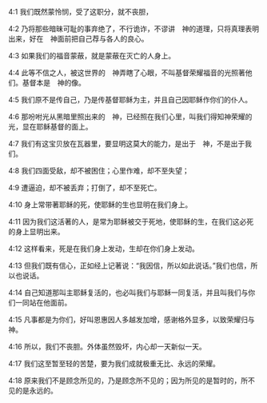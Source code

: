 <a id="1"></a>4:1  我们既然蒙怜悯，受了这职分，就不丧胆，  

<a id="2"></a>4:2  乃将那些暗昧可耻的事弃绝了，不行诡诈，不谬讲　神的道理，只将真理表明出来，好在　神面前把自己荐与各人的良心。  

<a id="3"></a>4:3  如果我们的福音蒙蔽，就是蒙蔽在灭亡的人身上。  

<a id="4"></a>4:4  此等不信之人，被这世界的　神弄瞎了心眼，不叫基督荣耀福音的光照著他们。基督本是　神的像。  

<a id="5"></a>4:5  我们原不是传自己，乃是传基督耶稣为主，并且自己因耶稣作你们的仆人。  

<a id="6"></a>4:6  那吩咐光从黑暗里照出来的　神，已经照在我们心里，叫我们得知神荣耀的光，显在耶稣基督的面上。  

<a id="7"></a>4:7  我们有这宝贝放在瓦器里，要显明这莫大的能力，是出于　神，不是出于我们。  

<a id="8"></a>4:8  我们四面受敌，却不被困住；心里作难，却不至失望；  

<a id="9"></a>4:9  遭逼迫，却不被丢弃；打倒了，却不至死亡。  

<a id="10"></a>4:10  身上常带著耶稣的死，使耶稣的生也显明在我们身上。  

<a id="11"></a>4:11  因为我们这活著的人，是常为耶稣被交于死地，使耶稣的生，在我们这必死的身上显明出来。  

<a id="12"></a>4:12  这样看来，死是在我们身上发动，生却在你们身上发动。  

<a id="13"></a>4:13  但我们既有信心，正如经上记著说：“我因信，所以如此说话。”我们也信，所以也说话。  

<a id="14"></a>4:14  自己知道那叫主耶稣复活的，也必叫我们与耶稣一同复活，并且叫我们与你们一同站在他面前。  

<a id="15"></a>4:15  凡事都是为你们，好叫恩惠因人多越发加增，感谢格外显多，以致荣耀归与　神。  

<a id="16"></a>4:16  所以，我们不丧胆。外体虽然毁坏，内心却一天新似一天。  

<a id="17"></a>4:17  我们这至暂至轻的苦楚，要为我们成就极重无比、永远的荣耀。  

<a id="18"></a>4:18  原来我们不是顾念所见的，乃是顾念所不见的；因为所见的是暂时的，所不见的是永远的。  
